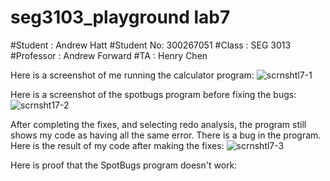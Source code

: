 # seg3103_playground lab7
#Student : Andrew Hatt
#Student No: 300267051
#Class : SEG 3013
#Professor : Andrew Forward
#TA : Henry Chen


Here is a screenshot of me running the calculator program:
![scrnshtl7-1](https://user-images.githubusercontent.com/43865276/126534356-c23fcd7f-e275-4e1b-a5b2-106f57c89957.png)

Here is a screenshot of the spotbugs program before fixing the bugs:
![scrnsht17-2](https://user-images.githubusercontent.com/43865276/126537066-e3c5212b-7699-4be6-9d01-229d9f65668d.png)

After completing the fixes, and selecting redo analysis, the program still shows my code as having all the same error. There is a bug in the program.
Here is the result of my code after making the fixes:
![scrnshtl7-3](https://user-images.githubusercontent.com/43865276/126699427-0510cb10-67e9-4d1d-840e-89384ab2bda4.png)

Here is proof that the SpotBugs program doesn't work:


